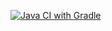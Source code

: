 [![Java CI with Gradle](https://github.com/KsenyaNetology/Reporting/actions/workflows/gradle.yml/badge.svg)](https://github.com/KsenyaNetology/Reporting/actions/workflows/gradle.yml)